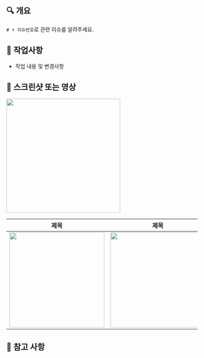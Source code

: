 ## 🔍 개요
`# + 이슈번호`로 관련 이슈를 알려주세요.

## 📝 작업사항
- 작업 내용 및 변경사항


## 📸 스크린샷 또는 영상

<p>
  <img src="" width="300">
</p>

| 제목 | 제목 |
|-----|-----|
| <img src="" width="250"> | <img src="" width="250"> |


## 🧐 참고 사항
